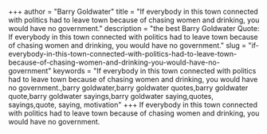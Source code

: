 +++
author = "Barry Goldwater"
title = "If everybody in this town connected with politics had to leave town because of chasing women and drinking, you would have no government."
description = "the best Barry Goldwater Quote: If everybody in this town connected with politics had to leave town because of chasing women and drinking, you would have no government."
slug = "if-everybody-in-this-town-connected-with-politics-had-to-leave-town-because-of-chasing-women-and-drinking-you-would-have-no-government"
keywords = "If everybody in this town connected with politics had to leave town because of chasing women and drinking, you would have no government.,barry goldwater,barry goldwater quotes,barry goldwater quote,barry goldwater sayings,barry goldwater saying,quotes, sayings,quote, saying, motivation"
+++
If everybody in this town connected with politics had to leave town because of chasing women and drinking, you would have no government.
